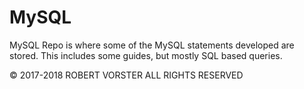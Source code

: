 # MySQL
MySQL Repo is where some of the MySQL statements developed are stored. This includes some guides, but mostly SQL based queries.

© 2017-2018 ROBERT VORSTER ALL RIGHTS RESERVED

